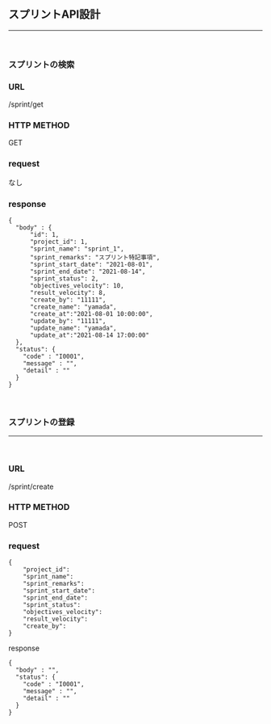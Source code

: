 ## スプリントAPI設計

---

<br>

### スプリントの検索

### URL
/sprint/get

### HTTP METHOD
GET

### request
なし

### response
```
{
  "body" : {
      "id": 1,
      "project_id": 1,
      "sprint_name": "sprint_1",
      "sprint_remarks": "スプリント特記事項",
      "sprint_start_date": "2021-08-01",
      "sprint_end_date": "2021-08-14",
      "sprint_status": 2,
      "objectives_velocity": 10,
      "result_velocity": 8,
      "create_by": "11111",
      "create_name": "yamada",
      "create_at":"2021-08-01 10:00:00",
      "update_by": "11111",
      "update_name": "yamada",
      "update_at":"2021-08-14 17:00:00"
  },
  "status": {
    "code" : "I0001",
    "message" : "",
    "detail" : ""
  }
}
```
<br>

### スプリントの登録

---

<br>

### URL
/sprint/create

### HTTP METHOD
POST

### request
```
{
    "project_id":
    "sprint_name":
    "sprint_remarks":
    "sprint_start_date":
    "sprint_end_date":
    "sprint_status":
    "objectives_velocity":
    "result_velocity":
    "create_by":
}
```
response
```
{
  "body" : "",
  "status": {
    "code" : "I0001",
    "message" : "",
    "detail" : ""
  }
}
```
